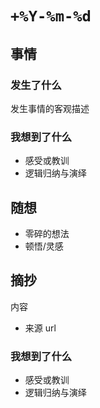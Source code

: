 # `+%Y-%m-%d`

## 事情

### 发生了什么

发生事情的客观描述

### 我想到了什么

-   感受或教训
-   逻辑归纳与演绎

## 随想

-   零碎的想法
-   顿悟/灵感

## 摘抄

内容

-   来源 url

### 我想到了什么

-   感受或教训
-   逻辑归纳与演绎
